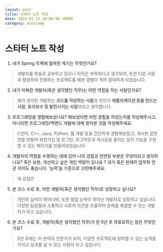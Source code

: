 ```yaml
---
layout: post
title: 스타터 노트 작성
date: 2025-01-13 18:00:00 +0900
category: bootcamp
---
```


# 스타터 노트 작성  

1. 내가 Spring 트랙에 참여한 계기는 무엇인가요?  
> 개발자를 목표로 공부하고 있으나 아직은 부족하다고 생각되며, 또한 다른 사람과 협업하여 진행하는 프로젝트를 해본 경험이 적어 참여하게 되었습니다.

2. 내가 이해한 개발자(혹은 생각했던 직무)는 어떤 역할을 하는 사람인가요?  
> 제가 생각한 개발자는 **코드를 작성하는 사람**과 무언가 **애플리케이션 등을 만드는 사람**, **유지보수 및 발전시키는 사람**이라고 생각합니다.

3. 프로그래밍을 경험해보셨나요? 해보셨다면 어떤 경험을 하셨는지를 작성해주시고,
아니라면 프로그래밍/백엔드 개발에 대해 찾아본 것을 작성해주세요.  
> C언어, C++, Java, Python, 웹 개발 등을 간단하게 경험해보았고, 게시판 같은 것을 만들어 회원가입 및 로그인, 로그아웃과 게시글을 올리는 등의 기능을 구현할 수 있는 페이지를 만들어보았습니다.

4. 개발자의 역할을 수행하는 데에 있어 나의 강점과 연관된 부분은 무엇이라고 생각하나요? 
혹은 보완, 개선하고 싶은 개인 역량이 있나요 ?
과거 혹은 현재의 업무와 연관 지어도 좋습니다. ‘능력’을 기준으로 고민해주세요.  
> 제 강점은 

5. 본 코스 수료 후, 어떤 개발자(혹은 생각했던 직무)로 성장하고 싶나요?  
> 개인의 실력이 뛰어나며, 또한 협업 능력이 뛰어난 개발자로 성장하고 싶습니다.  
다양한 팀원들과 소통하고 서로의 의견을 조율하며 문제를 해결할 수 있는 개발자가 되고 싶습니다.

6. 본 코스 수료 후, 개발자(혹은 생각했던 직무)가 된 5년 후 목표로하는 점은 무엇인가요?  
> 5년 후에는 이 분야의 전문가가 되어, 다양한 프로젝트에 참여할 수 있는 능력을 가지고 성과를 낼 수 있는 사람이 되고 싶습니다.
